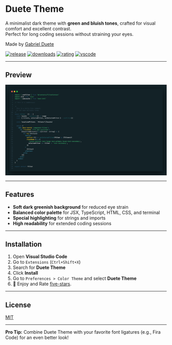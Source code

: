 # Duete Theme

A minimalist dark theme with **green and bluish tones**, crafted for visual comfort and excellent contrast.  
Perfect for long coding sessions without straining your eyes.

Made by [Gabriel Duete](https://gabrielduete.com/)

[![release](https://img.shields.io/github/release/gabrielduete/duete-theme.svg?style=for-the-badge&logo=github&logoColor=white&colorA=2b303b&colorB=00e8c6)](https://github.com/gabrielduete/duete-theme/releases/late)
[![downloads](https://img.shields.io/visual-studio-marketplace/d/gabrielduete.duete-theme?style=for-the-badge&logo=docusign&logoColor=white&colorA=2b303b&colorB=96E072)](https://marketplace.visualstudio.com/items?itemName=gabrielduete.duete-theme)
[![rating](https://img.shields.io/visual-studio-marketplace/stars/gabrielduete.duete-theme?style=for-the-badge&logo=reverbnation&logoColor=white&colorA=2b303b&colorB=FFE66D)](https://marketplace.visualstudio.com/items?itemName=gabrielduete.duete-theme)
[![vscode](https://img.shields.io/badge/VS_Code_NEEDS_VERSION-v1.60+-373277.svg?style=for-the-badge&logo=microsoft&logoColor=white&colorA=2b303b&colorB=7cb7ff)](https://code.visualstudio.com/updates/v1_60)

---

## Preview

![Duete Theme Preview](assets/images/preview.png)

---

## Features

- **Soft dark greenish background** for reduced eye strain
- **Balanced color palette** for JSX, TypeScript, HTML, CSS, and terminal
- **Special highlighting** for strings and imports
- **High readability** for extended coding sessions

---

## Installation

1. Open **Visual Studio Code**
2. Go to `Extensions` (`Ctrl+Shift+X`)
3. Search for **Duete Theme**
4. Click **Install**
5. Go to `Preferences > Color Theme` and select **Duete Theme**
6. 🌟 Enjoy and Rate [five-stars](https://marketplace.visualstudio.com/items?itemName=GabrielDuete.duete-theme&ssr=false#review-details).

---

## License

[MIT](LICENSE)

---

**Pro Tip:** Combine Duete Theme with your favorite font ligatures (e.g., Fira Code) for an even better look!
